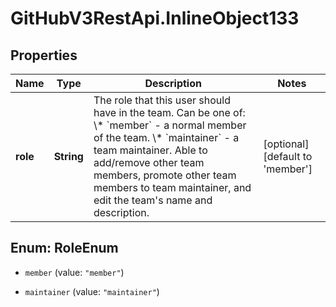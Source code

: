 # GitHubV3RestApi.InlineObject133

## Properties

Name | Type | Description | Notes
------------ | ------------- | ------------- | -------------
**role** | **String** | The role that this user should have in the team. Can be one of:   \\* &#x60;member&#x60; - a normal member of the team.   \\* &#x60;maintainer&#x60; - a team maintainer. Able to add/remove other team members, promote other team members to team maintainer, and edit the team&#39;s name and description. | [optional] [default to &#39;member&#39;]



## Enum: RoleEnum


* `member` (value: `"member"`)

* `maintainer` (value: `"maintainer"`)





